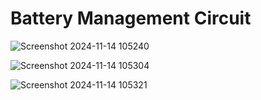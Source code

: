 # Battery Management Circuit

![Screenshot 2024-11-14 105240](https://github.com/user-attachments/assets/ec08b181-52be-4a66-bf85-4699b3827c85)

![Screenshot 2024-11-14 105304](https://github.com/user-attachments/assets/c3325919-3db8-41cf-8b2e-017f543e1696)

![Screenshot 2024-11-14 105321](https://github.com/user-attachments/assets/518672e7-ef60-4006-8c3a-244d9c091750)
